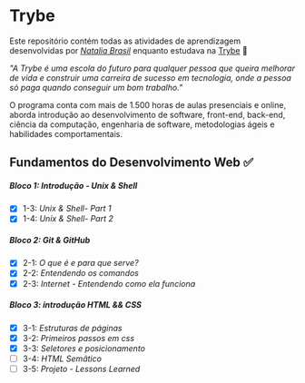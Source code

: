 

# Trybe

Este repositório contém todas as atividades de aprendizagem desenvolvidas por _[Natalia Brasil](https://www.linkedin.com/in/natália-brasil/)_ enquanto estudava na [Trybe](https://www.betrybe.com/) :rocket:

_"A Trybe é uma escola do futuro para qualquer pessoa que queira melhorar de vida e construir uma carreira de sucesso em tecnologia, onde a pessoa só paga quando conseguir um bom trabalho."_

O programa conta com mais de 1.500 horas de aulas presenciais e online, aborda introdução ao desenvolvimento de software, front-end, back-end, ciência da computação, engenharia de software, metodologias ágeis e habilidades comportamentais.

## Fundamentos do Desenvolvimento Web :white_check_mark:

##### Bloco 1: Introdução - Unix & Shell

- [x] 1-3: _Unix & Shell- Part 1_
- [x] 1-4: _Unix & Shell- Part 2_

##### Bloco 2: Git & GitHub

- [x] 2-1: _O que é e para que serve?_
- [x] 2-2: _Entendendo os comandos_
- [x] 2-3: _Internet - Entendendo como ela funciona_

##### Bloco 3: introdução HTML && CSS

- [x] 3-1: _Estruturas de páginas_
- [X] 3-2: _Primeiros passos em css_
- [x] 3-3: _Seletores e posicionamento_
- [ ] 3-4: _HTML Semâtico_
- [ ] 3-5: _Projeto - Lessons Learned_
